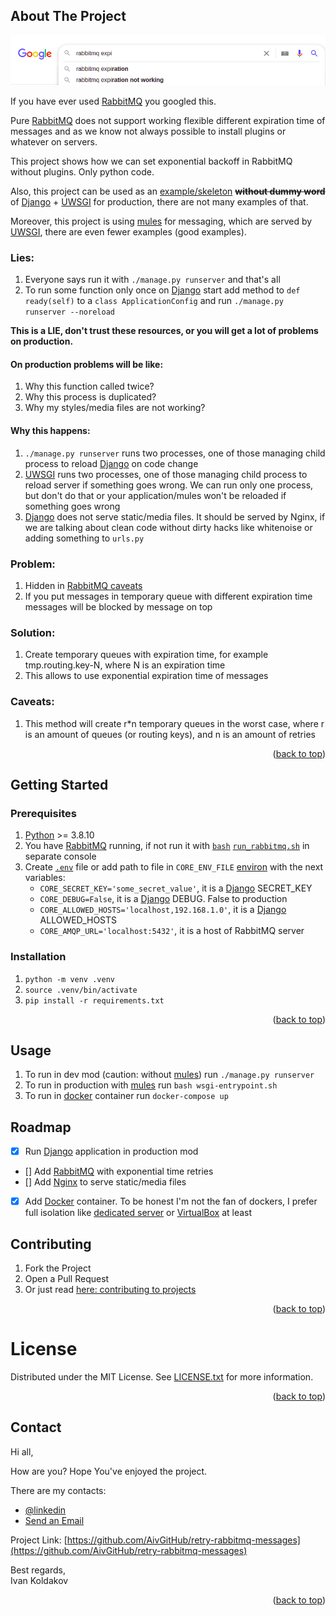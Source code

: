## About The Project

![Alt text](docs/img/rabbitmq_expiration_not_working.png?raw=true "RabbitMq expiration not working")

If you have ever used [RabbitMQ](https://www.rabbitmq.com/) you googled this.

Pure [RabbitMQ](https://www.rabbitmq.com/ttl.html#per-message-ttl-caveats) does not support working flexible different
expiration time of messages and as we know not always possible to install plugins or whatever on servers.

This project shows how we can set exponential backoff in RabbitMQ without plugins. Only python code.

Also, this project can be used as an
[example/skeleton](https://en.wikipedia.org/wiki/Skeleton_(computer_programming)) ~~**without dummy word**~~ of
[Django](https://www.djangoproject.com/) + [UWSGI](https://uwsgi-docs.readthedocs.io/) for production,
there are not many examples of that.

Moreover, this project is using [mules](https://uwsgi-docs.readthedocs.io/en/latest/Mules.html) for messaging,
which are served by [UWSGI](https://uwsgi-docs.readthedocs.io/), there are even fewer examples (good examples).

### Lies:
1. Everyone says run it with `./manage.py runserver` and that's all
2. To run some function only once on
[Django](https://docs.djangoproject.com/en/4.0/ref/applications/#django.apps.AppConfig.ready) start
add method to `def ready(self)` to a `class ApplicationConfig` and
run `./manage.py runserver --noreload`

**This is a LIE, don't trust these resources, or you will get a lot of problems on production.**

#### On production problems will be like:
1. Why this function called twice?
2. Why this process is duplicated?
3. Why my styles/media files are not working?

#### Why this happens:
1. `./manage.py runserver` runs two processes,
one of those managing child process to reload
[Django](https://docs.djangoproject.com/en/4.0/ref/django-admin/#runserver) on code change
2. [UWSGI](https://uwsgi-docs.readthedocs.io/) runs two processes, one of those managing child process to
reload server if something goes wrong.
We can run only one process, but don't do that or your application/mules won't be reloaded if something goes wrong
3. [Django](https://docs.djangoproject.com/en/4.0/howto/static-files/) does not serve static/media files.
It should be served by Nginx,
if we are talking about clean code without dirty hacks like whitenoise or adding something to `urls.py`

### Problem:
1. Hidden in [RabbitMQ caveats](https://www.rabbitmq.com/ttl.html#per-message-ttl-caveats)
2. If you put messages in temporary queue with different expiration time messages will be blocked by message on top

### Solution:
1. Create temporary queues with expiration time, for example tmp.routing.key-N, where N is an expiration time
2. This allows to use exponential expiration time of messages

### Caveats:
1. This method will create r*n temporary queues in the worst case, where r is an amount of queues (or routing keys),
and n is an amount of retries

<p align="right">(<a href="#top">back to top</a>)</p>

## Getting Started

### Prerequisites

1. [Python](https://www.python.org/) >= 3.8.10
2. You have [RabbitMQ](https://www.rabbitmq.com/download.html) running,
if not run it with
[`bash`](https://www.gnu.org/software/bash/) [`run_rabbitmq.sh`](run_rabbitmq.sh) in separate console
3. Create [`.env`](https://docs.docker.com/compose/env-file/) file or
add path to file in `CORE_ENV_FILE` [environ](https://wiki.archlinux.org/title/environment_variables)
with the next variables:
   - `CORE_SECRET_KEY='some_secret_value'`,
   it is a [Django](https://docs.djangoproject.com/en/4.0/ref/settings/#secret-key) SECRET_KEY
   - `CORE_DEBUG=False`, it is a [Django](https://docs.djangoproject.com/en/4.0/ref/settings/#debug) DEBUG.
   False to production
   - `CORE_ALLOWED_HOSTS='localhost,192.168.1.0'`,
   it is a [Django](https://docs.djangoproject.com/en/4.0/ref/settings/#allowed-hosts) ALLOWED_HOSTS
   - `CORE_AMQP_URL='localhost:5432'`,
   it is a host of RabbitMQ server

### Installation

1. `python -m venv .venv`
2. `source .venv/bin/activate`
3. `pip install -r requirements.txt`

<p align="right">(<a href="#top">back to top</a>)</p>

## Usage

1. To run in dev mod
(caution: without [mules](https://uwsgi-docs.readthedocs.io/en/latest/Mules.html)) run `./manage.py runserver`
2. To run in production with
[mules](https://uwsgi-docs.readthedocs.io/en/latest/Mules.html) run `bash wsgi-entrypoint.sh`
3. To run in
[docker](https://docs.docker.com/engine/reference/commandline/compose_up/) container run `docker-compose up`

## Roadmap

* [x] Run [Django](https://docs.djangoproject.com/en/4.0/howto/deployment/wsgi/uwsgi/) application in production mod
* [] Add [RabbitMQ](https://www.rabbitmq.com/) with exponential time retries
* [] Add [Nginx](https://www.nginx.com//) to serve static/media files
* [x] Add [Docker](https://www.docker.com/) container.
To be honest I'm not the fan of dockers,
I prefer full isolation like [dedicated server](https://en.wikipedia.org/wiki/Dedicated_hosting_service) or
[VirtualBox](https://www.virtualbox.org/) at least

## Contributing

1. Fork the Project
2. Open a Pull Request
3. Or just read
[here: contributing to projects](https://docs.github.com/en/get-started/quickstart/contributing-to-projects)

<p align="right">(<a href="#top">back to top</a>)</p>

# License

Distributed under the MIT License. See [LICENSE.txt](LICENSE.txt) for more information.

<p align="right">(<a href="#top">back to top</a>)</p>

## Contact

Hi all,

How are you? Hope You've enjoyed the project.

There are my contacts:

- [@linkedin](https://linkedin.com/in/aiv)
- [Send an Email](mailto:coldie322@gmail.com?subject=[GitHub]-retry-rabbitmq-messages)

Project Link:
[https://github.com/AivGitHub/retry-rabbitmq-messages](https://github.com/AivGitHub/retry-rabbitmq-messages)

Best regards,\
Ivan Koldakov

<p align="right">(<a href="#top">back to top</a>)</p>
